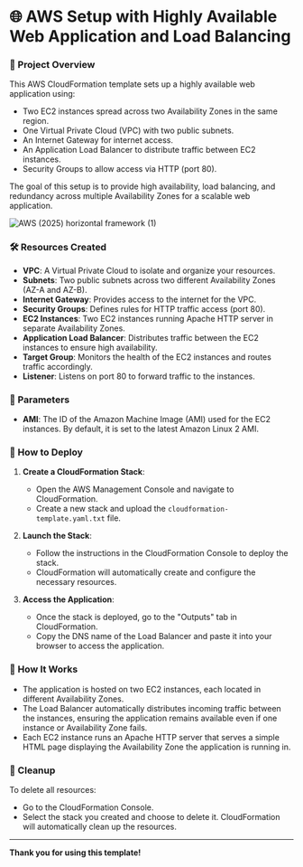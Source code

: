 # 🌐 AWS Setup with Highly Available Web Application and Load Balancing

### 📜 Project Overview

This AWS CloudFormation template sets up a highly available web application using:
- Two EC2 instances spread across two Availability Zones in the same region.
- One Virtual Private Cloud (VPC) with two public subnets.
- An Internet Gateway for internet access.
- An Application Load Balancer to distribute traffic between EC2 instances.
- Security Groups to allow access via HTTP (port 80).

The goal of this setup is to provide high availability, load balancing, and redundancy across multiple Availability Zones for a scalable web application.

![AWS (2025) horizontal framework (1)](https://github.com/user-attachments/assets/92fa3292-69da-4edb-9f67-65d18334183c)



### 🛠️ Resources Created

- **VPC**: A Virtual Private Cloud to isolate and organize your resources.
- **Subnets**: Two public subnets across two different Availability Zones (AZ-A and AZ-B).
- **Internet Gateway**: Provides access to the internet for the VPC.
- **Security Groups**: Defines rules for HTTP traffic access (port 80).
- **EC2 Instances**: Two EC2 instances running Apache HTTP server in separate Availability Zones.
- **Application Load Balancer**: Distributes traffic between the EC2 instances to ensure high availability.
- **Target Group**: Monitors the health of the EC2 instances and routes traffic accordingly.
- **Listener**: Listens on port 80 to forward traffic to the instances.

### 🔧 Parameters

- **AMI**: The ID of the Amazon Machine Image (AMI) used for the EC2 instances. By default, it is set to the latest Amazon Linux 2 AMI.

### 🚀 How to Deploy

1. **Create a CloudFormation Stack**:
   - Open the AWS Management Console and navigate to CloudFormation.
   - Create a new stack and upload the `cloudformation-template.yaml.txt` file.

2. **Launch the Stack**:
   - Follow the instructions in the CloudFormation Console to deploy the stack.
   - CloudFormation will automatically create and configure the necessary resources.

3. **Access the Application**:
   - Once the stack is deployed, go to the "Outputs" tab in CloudFormation.
   - Copy the DNS name of the Load Balancer and paste it into your browser to access the application.

### 🧐 How It Works

- The application is hosted on two EC2 instances, each located in different Availability Zones.
- The Load Balancer automatically distributes incoming traffic between the instances, ensuring the application remains available even if one instance or Availability Zone fails.
- Each EC2 instance runs an Apache HTTP server that serves a simple HTML page displaying the Availability Zone the application is running in.

### 🧹 Cleanup

To delete all resources:
- Go to the CloudFormation Console.
- Select the stack you created and choose to delete it. CloudFormation will automatically clean up the resources.

---

**Thank you for using this template!**

